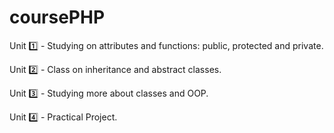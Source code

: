 # coursePHP 

Unit 1️⃣ - Studying on attributes and functions: public, protected and private.

Unit 2️⃣ - Class on inheritance and abstract classes.

Unit 3️⃣ - Studying more about classes and OOP.

Unit 4️⃣ - Practical Project.
